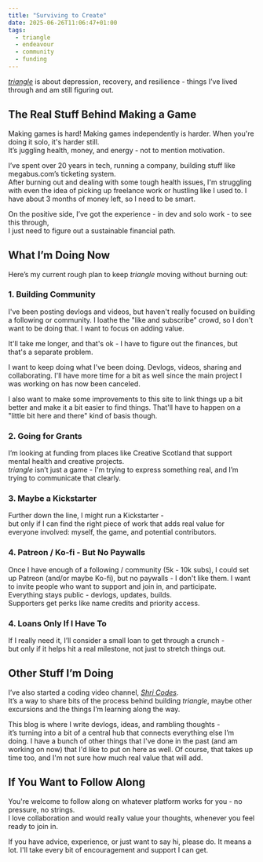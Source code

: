 ```yaml
---
title: "Surviving to Create"
date: 2025-06-26T11:06:47+01:00
tags:
  - triangle
  - endeavour
  - community
  - funding
---
```


[_triangle_](https://drone-ah.com/2025/04/26/a-lonely-triangle/) is about
depression, recovery, and resilience - things I’ve lived through and am still
figuring out.

## The Real Stuff Behind Making a Game

Making games is hard! Making games independently is harder. When you're doing it
solo, it's harder still.  
It’s juggling health, money, and energy - not to mention motivation.

I’ve spent over 20 years in tech, running a company, building stuff like
megabus.com’s ticketing system.  
After burning out and dealing with some tough health issues, I'm struggling with
even the idea of picking up freelance work or hustling like I used to. I have
about 3 months of money left, so I need to be smart.

On the positive side, I’ve got the experience - in dev and solo work - to see
this through,  
I just need to figure out a sustainable financial path.

## What I’m Doing Now

Here’s my current rough plan to keep _triangle_ moving without burning out:

### 1. Building Community

I've been posting devlogs and videos, but haven't really focused on building a
following or community. I loathe the "like and subscribe" crowd, so I don't want
to be doing that. I want to focus on adding value.

It'll take me longer, and that's ok - I have to figure out the finances, but
that's a separate problem.

I want to keep doing what I've been doing. Devlogs, videos, sharing and
collaborating. I'll have more time for a bit as well since the main project I
was working on has now been canceled.

I also want to make some improvements to this site to link things up a bit
better and make it a bit easier to find things. That'll have to happen on a
"little bit here and there" kind of basis though.

### 2. Going for Grants

I’m looking at funding from places like Creative Scotland that support mental
health and creative projects.  
_triangle_ isn’t just a game - I'm trying to express something real, and I’m
trying to communicate that clearly.

### 3. Maybe a Kickstarter

Further down the line, I might run a Kickstarter -  
but only if I can find the right piece of work that adds real value for everyone
involved: myself, the game, and potential contributors.

### 4. Patreon / Ko-fi - But No Paywalls

Once I have enough of a following / community (5k - 10k subs), I could set up
Patreon (and/or maybe Ko-fi), but no paywalls - I don't like them. I want to
invite people who want to support and join in, and participate.  
Everything stays public - devlogs, updates, builds.  
Supporters get perks like name credits and priority access.

### 4. Loans Only If I Have To

If I really need it, I’ll consider a small loan to get through a crunch -  
but only if it helps hit a real milestone, not just to stretch things out.

## Other Stuff I’m Doing

I’ve also started a coding video channel,
[_Shri Codes_](https://www.youtube.com/@ShriCodesHere).  
It’s a way to share bits of the process behind building _triangle_, maybe other
excursions and the things I’m learning along the way.

This blog is where I write devlogs, ideas, and rambling thoughts -  
it’s turning into a bit of a central hub that connects everything else I’m
doing. I have a bunch of other things that I've done in the past (and am working
on now) that I'd like to put on here as well. Of course, that takes up time too,
and I'm not sure how much real value that will add.

## If You Want to Follow Along

You're welcome to follow along on whatever platform works for you - no pressure,
no strings.  
I love collaboration and would really value your thoughts, whenever you feel
ready to join in.

If you have advice, experience, or just want to say hi, please do. It means a
lot. I'll take every bit of encouragement and support I can get.
